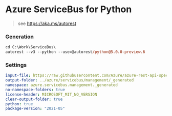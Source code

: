 # Azure ServiceBus for Python

> see https://aka.ms/autorest

### Generation
```ps
cd C:\Work\ServiceBus\
autorest --v3 --python --use=@autorest/python@5.0.0-preview.6
```
### Settings
``` yaml
input-file: https://raw.githubusercontent.com/Azure/azure-rest-api-specs/sb_dataplane_namespace/specification/servicebus/data-plane/servicebus-swagger.json
output-folder: ../azure/servicebus/management/_generated
namespace: azure.servicebus.management._generated
no-namespace-folders: true
license-header: MICROSOFT_MIT_NO_VERSION
clear-output-folder: true
python: true
package-version: "2021-05"
```